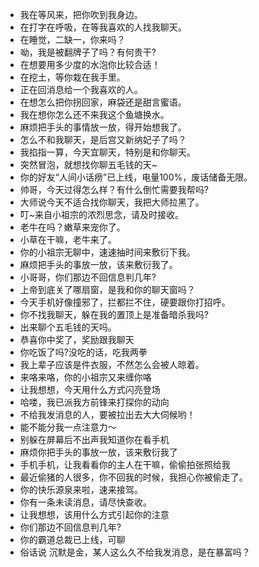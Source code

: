 - 我在等风来，把你吹到我身边。
- 在打字在呼吸，在等我喜欢的人找我聊天。
- 在睡觉，二缺一，你来吗？
- 呦，我是被翻牌子了吗？有何贵干?
- 在想要用多少度的水泡你比较合适！
- 在挖土，等你栽在我手里。
- 正在回消息给一个我喜欢的人。
- 在想怎么把你拐回家，麻袋还是甜言蜜语。
- 我在想你怎么还不来我这个鱼塘换水。
- 麻烦把手头的事情放一放，得开始想我了。
- 怎么不和我聊天，是后宫又新纳妃子了吗？
- 我掐指一算，今天宜聊天，特别是和你聊天。
- 突然冒泡，就想找你聊五毛钱的天~
- 你的好友“人间小话痨”已上线，电量100%，废话储备无限。
- 帅哥，今天过得怎么样？有什么倒忙需要我帮吗?
- 大师说今天不适合找你聊天，我把大师拉黑了。
- 叮~来自小祖宗的浓烈思念，请及时接收。
- 老牛在吗？嫩草来宠你了。
- 小草在干嘛，老牛来了。
- 你的小祖宗无聊中，速速抽时间来敷衍下我。
- 麻烦把手头的事放一放，该来敷衍我了。
- 小哥哥，你们那边不回信息判几年?
- 上帝到底关了哪扇窗，是我和你的聊天窗吗？
- 今天手机好像撞邪了，拦都拦不住，硬要跟你打招呼。
- 你不找我聊天，躲在我的置顶上是准备暗杀我吗?
- 出来聊个五毛钱的天吗。
- 恭喜你中奖了，奖励跟我聊天
- 你吃饭了吗?没吃的话，吃我两拳
- 我上辈子应该是件衣服，不然怎么会被人晾着。
- 来咯来咯，你的小祖宗又来缠你咯
- 让我想想，今天用什么方式闪亮登场
- 哈喽，我已派我方前锋来打探你的动向
- 不给我发消息的人，要被拉出去大大伺候哟！
- 能不能分我一点注意力～
- 别躲在屏幕后不出声我知道你在看手机
- 麻烦你把手头的事放一放，该来敷衍我了
- 手机手机，让我看看你的主人在干嘛，偷偷拍张照给我
- 最近偷猪的人很多，你不回我的时候，我担心你被偷走了。
- 你的快乐源泉来啦，速来接驾。
- 你有一条未读消息，请尽快查收。
- 让我想想，该用什么方式引起你的注意
- 你们那边不回信息判几年?
- 你的霸道总裁已上线，可聊
- 俗话说 沉默是金，某人这么久不给我发消息，是在暴富吗？
